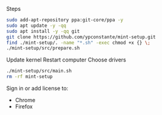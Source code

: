 Steps

```sh
sudo add-apt-repository ppa:git-core/ppa -y
sudo apt update -y -qq
sudo apt install -y -qq git
git clone https://github.com/ypconstante/mint-setup.git
find ./mint-setup/. -name "*.sh" -exec chmod +x {} \;
./mint-setup/src/prepare.sh
```

Update kernel
Restart computer
Choose drivers


```sh
./mint-setup/src/main.sh
rm -rf mint-setup
```

Sign in or add license to:
- Chrome
- Firefox
